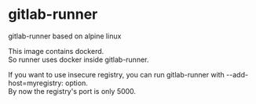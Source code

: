 # gitlab-runner
gitlab-runner based on alpine linux

This image contains dockerd.  
So runner uses docker inside gitlab-runner.  

If you want to use insecure registry, you can run gitlab-runner with --add-host=myregistry:<IP> option.  
By now the registry's port is only 5000.
